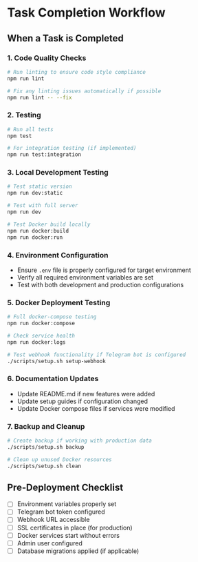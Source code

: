 # Task Completion Workflow

## When a Task is Completed

### 1. Code Quality Checks
```bash
# Run linting to ensure code style compliance
npm run lint

# Fix any linting issues automatically if possible
npm run lint -- --fix
```

### 2. Testing
```bash
# Run all tests
npm test

# For integration testing (if implemented)
npm run test:integration
```

### 3. Local Development Testing
```bash
# Test static version
npm run dev:static

# Test with full server
npm run dev

# Test Docker build locally
npm run docker:build
npm run docker:run
```

### 4. Environment Configuration
- Ensure `.env` file is properly configured for target environment
- Verify all required environment variables are set
- Test with both development and production configurations

### 5. Docker Deployment Testing
```bash
# Full docker-compose testing
npm run docker:compose

# Check service health
npm run docker:logs

# Test webhook functionality if Telegram bot is configured
./scripts/setup.sh setup-webhook
```

### 6. Documentation Updates
- Update README.md if new features were added
- Update setup guides if configuration changed
- Update Docker compose files if services were modified

### 7. Backup and Cleanup
```bash
# Create backup if working with production data
./scripts/setup.sh backup

# Clean up unused Docker resources
./scripts/setup.sh clean
```

## Pre-Deployment Checklist
- [ ] Environment variables properly set
- [ ] Telegram bot token configured
- [ ] Webhook URL accessible
- [ ] SSL certificates in place (for production)
- [ ] Docker services start without errors
- [ ] Admin user configured
- [ ] Database migrations applied (if applicable)